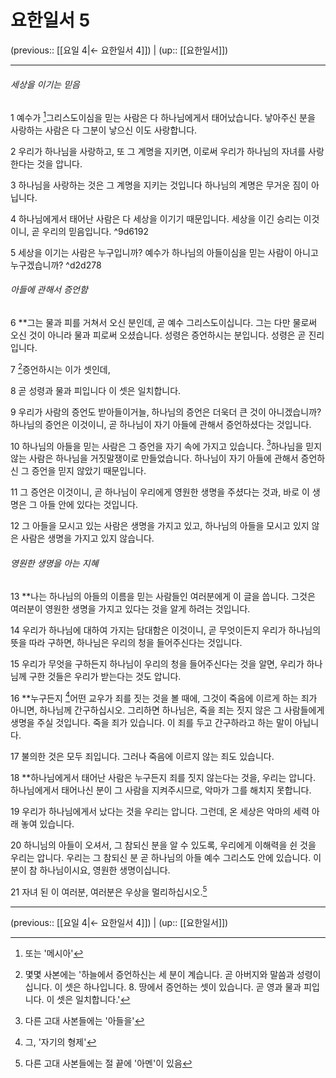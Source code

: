# 요한일서 5

(previous:: [[요일 4|← 요한일서 4]]) | (up:: [[요한일서]])

***


###### 세상을 이기는 믿음
1 
예수가 [^1]그리스도이심을 믿는 사람은 다 하나님에게서 태어났습니다. 낳아주신 분을 사랑하는 사람은 다 그분이 낳으신 이도 사랑합니다.


2 
우리가 하나님을 사랑하고, 또 그 계명을 지키면, 이로써 우리가 하나님의 자녀를 사랑한다는 것을 압니다.


3 
하나님을 사랑하는 것은 그 계명을 지키는 것입니다 하나님의 계명은 무거운 짐이 아닙니다.


4 
하나님에게서 태어난 사람은 다 세상을 이기기 때문입니다. 세상을 이긴 승리는 이것이니, 곧 우리의 믿음입니다. ^9d6192


5 
세상을 이기는 사람은 누구입니까? 예수가 하나님의 아들이심을 믿는 사람이 아니고 누구겠습니까? ^d2d278


###### 아들에 관해서 증언함
6 
**그는 물과 피를 거쳐서 오신 분인데, 곧 예수 그리스도이십니다. 그는 다만 물로써 오신 것이 아니라 물과 피로써 오셨습니다. 성령은 증언하시는 분입니다. 성령은 곧 진리입니다.


7 
[^2]증언하시는 이가 셋인데,


8 
곧 성령과 물과 피입니다 이 셋은 일치합니다.


9 
우리가 사람의 증언도 받아들이거늘, 하나님의 증언은 더욱더 큰 것이 아니겠습니까? 하나님의 증언은 이것이니, 곧 하나님이 자기 아들에 관해서 증언하셨다는 것입니다.


10 
하나님의 아들을 믿는 사람은 그 증언을 자기 속에 가지고 있습니다. [^3]하나님을 믿지 않는 사람은 하나님을 거짓말쟁이로 만들었습니다. 하나님이 자기 아들에 관해서 증언하신 그 증언을 믿지 않았기 때문입니다.


11 
그 증언은 이것이니, 곧 하나님이 우리에게 영원한 생명을 주셨다는 것과, 바로 이 생명은 그 아들 안에 있다는 것입니다.


12 
그 아들을 모시고 있는 사람은 생명을 가지고 있고, 하나님의 아들을 모시고 있지 않은 사람은 생명을 가지고 있지 않습니다.


###### 영원한 생명을 아는 지혜
13 
**나는 하나님의 아들의 이름을 믿는 사람들인 여러분에게 이 글을 씁니다. 그것은 여러분이 영원한 생명을 가지고 있다는 것을 알게 하려는 것입니다.


14 
우리가 하나님에 대하여 가지는 담대함은 이것이니, 곧 무엇이든지 우리가 하나님의 뜻을 따라 구하면, 하나님은 우리의 청을 들어주신다는 것입니다.


15 
우리가 무엇을 구하든지 하나님이 우리의 청을 들어주신다는 것을 알면, 우리가 하나님께 구한 것들은 우리가 받는다는 것도 압니다.


16 
**누구든지 [^4]어떤 교우가 죄를 짓는 것을 볼 때에, 그것이 죽음에 이르게 하는 죄가 아니면, 하나님께 간구하십시오. 그리하면 하나님은, 죽을 죄는 짓지 않은 그 사람들에게 생명을 주실 것입니다. 죽을 죄가 있습니다. 이 죄를 두고 간구하라고 하는 말이 아닙니다.


17 
불의한 것은 모두 죄입니다. 그러나 죽음에 이르지 않는 죄도 있습니다.


18 
**하나님에게서 태어난 사람은 누구든지 죄를 짓지 않는다는 것을, 우리는 압니다. 하나님에게서 태어나신 분이 그 사람을 지켜주시므로, 악마가 그를 해치지 못합니다.


19 
우리가 하나님에게서 났다는 것을 우리는 압니다. 그런데, 온 세상은 악마의 세력 아래 놓여 있습니다.


20 
하니님의 아들이 오셔서, 그 참되신 분을 알 수 있도록, 우리에게 이해력을 쉰 것을 우리는 압니다. 우리는 그 참되신 분 곧 하나님의 아들 예수 그리스도 안에 있습니다. 이 분이 참 하나님이시요, 영원한 생명이십니다.


21 
자녀 된 이 여러분, 여러분은 우상을 멀리하십시오.[^5]


***

(previous:: [[요일 4|← 요한일서 4]]) | (up:: [[요한일서]])

[^1]: 또는 '메시아'
[^2]: 몇몇 사본에는 '하늘에서 증언하신는 세 분이 계습니다. 곧 아버지와 말씀과 성령이십니다. 이 셋은 하나입니다. 8. 땅에서 증언하는 셋이 있습니다. 곧 영과 물과 피입니다. 이 셋은 일치합니다.'
[^3]: 다른 고대 사본들에는 '아들을'
[^4]: 그, '자기의 형제'
[^5]: 다른 고대 사본들에는 절 끝에 '아멘'이 있음